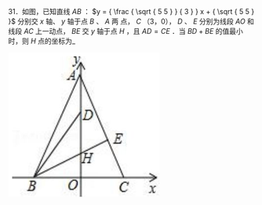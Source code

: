 31．如图，已知直线 $A B$ ： $y = { \frac { \sqrt { 5 5 } } { 3 } } x + { \sqrt { 5 5 } }$ 分别交 $x$ 轴、 $y$ 轴于点 $B$ 、 $A$ 两 点， $C$ （3，0）， $D$ 、 $E$ 分别为线段 $A O$ 和线段 $A C$ 上一动点， $B E$ 交 $y$ 轴于点 $H$ ，且 $A D { = } C E$ ．当 $B D { + } B E$ 的值最小时，则 $H$ 点的坐标为_

![](<../../qs_image_DB/专题2-6__逆等线之乾坤大挪移（解析版）/575f28937aa0af045d7deb247498ed49d4d42da612b25305e364f1420a6e0a1d.jpg>)
